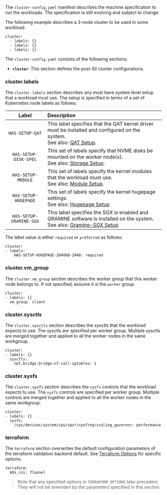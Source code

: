
The `cluster-config.yaml` manifest describes the machine specification to run the workloads. The specification is still evolving and subject to change.  

The following example describes a 3-node cluster to be used in some workload:

```
cluster:
  - labels: {}
  - labels: {}
  - labels: {}
```

The `cluster-config.yaml` consists of the following sections: 

- **`cluster`**: This section defines the post-Sil cluster configurations. 

### cluster.labels

The `cluster.labels` section describes any must have system level setup that a workload must use. The setup is specified in terms of a set of Kubernetes node labels as follows:

| Label | Description |
|:-----:|:------------|
| <pre>`HAS-SETUP-QAT`</pre> | This label specifies that the QAT kernel driver must be installed and configured on the system.<br>See also: [QAT Setup](setup-qat.md). |   
| <pre>`HAS-SETUP-DISK-SPEC`</pre> | This set of labels specify that NVME disks be mounted on the worker node(s).<br>See also: [Storage Setup](setup-storage.md). | 
| <pre>`HAS-SETUP-MODULE`</pre> | This set of labels specify the kernel modules that the workload must use.<br>See also: [Module Setup](setup-module.md). |
| <pre>`HAS-SETUP-HUGEPAGE`</pre> | This set of labels specify the kernel hugepage settings.<br>See also: [Hugepage Setup](setup-hugepage.md) | 
| <pre>`HAS-SETUP-GRAMINE-SGX`</pre> | This label specifies the SGX is enabled and GRAMINE software is installed on the system.<br>See also: [Gramine-SGX Setup](setup-gramine-sgx.md) |

The label value is either `required` or `preferred` as follows:

```
cluster:
- labels:
    HAS-SETUP-HUGEPAGE-2048kB-2048: required
```

### cluster.vm_group

The `cluster.vm_group` section describes the worker group that this worker node belongs to. If not specified, assume it is the `worker` group.

```
cluster:
- labels: {}
  vm_group: client
```

### cluster.sysctls

The `cluster.sysctls` section describes the sysctls that the workload expects to use. The sysctls are specified per worker group. Multiple sysctls are merged together and applied to all the worker nodes in the same workgroup.  

```
cluster:
- labels: {}
  sysctls:
    net.bridge.bridge-nf-call-iptables: 1
```

### cluster.sysfs

The `cluster.sysfs` section describes the `sysfs` controls that the workload expects to use. The `sysfs` controls are specified per worker group. Multiple controls are merged together and applied to all the worker nodes in the same workgroup.  

```
cluster:
- labels: {}
  sysfs:
    /sys/devices/system/cpu/cpu*/cpufreq/scaling_governor: performance
```

### terraform

The `terraform` section overwrites the default configuration parameters of the terraform validation backend default. See [Terraform Options](`terraform-options#ansible-configuration-parameters`) for specific options.  

```
terraform:
  k8s_cni: flannel
```

> Note that any specified options in `TERRAFORM_OPTIONS` take precedent. They will not be overriden by the parameters specified in this section.  


